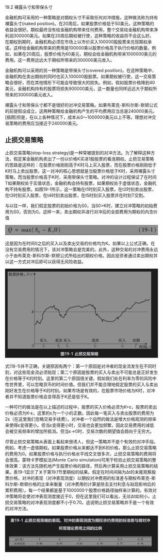 19.2 裸露头寸和带保头寸


金融机构可采用的一种策略是对期权头寸不采取任何对冲措施，这种做法称为持有裸露头寸(naked position)。在20周后，如果股票价格低于50美元，这种策略的收益会很好。期权最终没有给金融机构带来任何费用，整个交易给金融机构带来净利润300000美元。如果在20周后期权被行使，这种策略的收益将不会这么好。在期权到期时，金融机构必须在市场上以市价买入100000股股票来兑现期权承诺。这样给金融机构带来的费用是100000乘以股票价格高于执行价格的数量。例如，如果在20周后，股票价格为60美元，期权会给金融机构带来1000000美元的费用。这一费用远远大于期权所带来的300000美元收入。


金融机构可以采用的另一种策略是带保头寸(covered position)。在这种策略中，金融机构在卖出期权的同时也买入100000股股票。如果期权被行使，这一交易策略会很好，而在其他情形下可能会导致很大的损失。例如，假如股票价格降到40美元，金融机构持有的股票将损失900000美元，这一数量也同样远远大于期权所带来的300000美元收入。


裸露头寸和带保头寸都不是很好的对冲交易策略。如果布莱克-斯科尔斯-默顿公式的前提假设成立，这两种策略给金融机构产生的平均费用应当总是240000美元。[插图]但是，在以上各种情况下，成本从0～1000000美元以上不等。理想对冲交易策略的费用应当接近于240000美元。

## 止损交易策略


止损交易策略(stop-loss strategy)是一种常被提到的对冲方法。为了解释这种方法，假定某金融机构卖出了一份以价格K买进1股股票的看涨期权。止损交易策略的思路是这样的：在股票价格刚刚高于K时马上买入股票，而在股票价格刚刚低于K时马上卖出股票。这一对冲的核心思想就是当股票价格低于K时，采用裸露头寸策略，而当股票价格高于K时，采用带保头寸策略。对冲的设计过程保证了在时间T如果期权处于实值状态，金融机构会持有股票，如果期权处于虚值状态，金融机构不持有股票。如图19-1所示，这一策略在t1时刻买入股票，在t2时刻卖出股票，在t3时刻买入股票，在t4时刻卖出股票，在t5时刻买入股票并在时刻T交割。


与以往一样，我们假定股票的初始价格为S0，当S0>K时，建立对冲策略的初始费用为S0，否则为0。这样一来，卖出期权并进行对冲后的全部费用为期权的内含价值


![](images/2024-03-07-16-18-53.png)


这是因为在时间0之后的买入以及卖出交易的价格均为K。如果以上公式正确，在没有交易费用的情况下，该对冲策略会是完美的。此外，这种交易的对冲费用永远小于由布莱克-斯科尔斯-默顿公式所给出的期权价格。因此投资者通过卖出期权并以这一方式对冲后即可以获得无风险收益。


![](images/2024-03-07-16-19-16.png)


式(19-1)并不正确，关键原因有两个：第一个原因是对冲者的现金流发生在不同时刻，对这些现金流必须贴现；第二个原因是股票的买入与卖出不可能总是正好发生在价格等于K的时刻。这里的第二个原因很关键。假如我们处在利率为零的风险中性世界里，可以忽略货币的时间价值。但我们并不能合理地假定股票的买入与卖出刚好发生在价格等于K的时刻。如果市场是有效的，在股票市场价格为K时，对冲者并不知道股票价格会变得高于K还是低于K。


一种可行的做法是在以上描述的过程中，股票的买入价格必须为K+ε，股票的卖出价格必须为K-ε，这里的ε为一个小的正数。因此每一笔买入与卖出股票的费用为2ε（在这里我们忽略交易手续费）。对冲者一个自然的做法是增大价格观测的频率来使得ε变得更小。但当ε变得更小时，交易也会更加频繁，因此交易费用的减低会被交易频率的增加所抵消。但当ε→0时，交易次数的期望值会趋向于无穷大。

尽管止损交易策略从表面上看起来很诱人，但这一策略并不是个有效的对冲手段。例如，考虑一虚值期权。如果股票价格从来都达不到K的价格，那么止损交易策略的费用为0。如果股票价格与执行价格水平线交叉很多次，止损交易策略的费用将会很高。蒙特卡罗模拟法(Monte Carlo simulation)可用于检验止损交易策略的整体效果：该方法先随机地产生股票价格的路径，然后再计算采用止损交易策略的结果。表19-1显示了关于第19.1节里期权的结果。假定在时间间隔为Δt的末尾观察股票价格，对冲的表现（对冲表现测度）以期权对冲费用的标准差与期权布莱克-斯科尔斯-默顿价格的比率来衡量（对冲费用的计算是除去支付利息与贴现影响后的累积费用）。每一个结果都是基于1000000个股票价格路径抽样来计算的。有效对冲策略将会使对冲表现测度接近于0，但在这里我们可以看出，无论Δt如何小，止损交易策略的对冲表现测度都不小于0.70。这说明止损交易策略并不是一个有效的对冲方法。


![](images/2024-03-07-16-20-02.png)